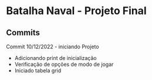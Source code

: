 # Batalha Naval - Projeto Final
## Commits

Commit 10/12/2022 - iniciando Projeto
- Adicionando print de inicialização
- Verificação de opções de modo de jogar
- Iniciado tabela grid

